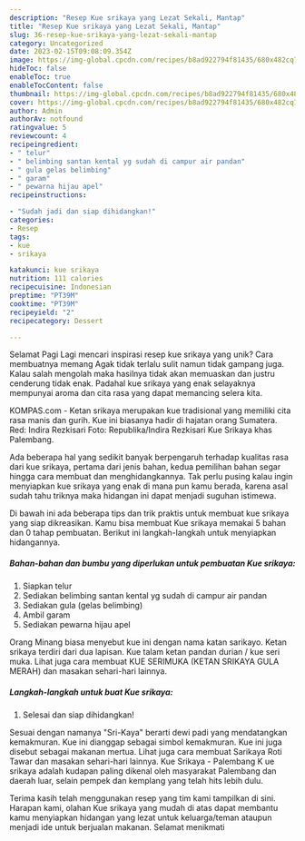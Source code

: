 ```yaml
---
description: "Resep Kue srikaya yang Lezat Sekali, Mantap"
title: "Resep Kue srikaya yang Lezat Sekali, Mantap"
slug: 36-resep-kue-srikaya-yang-lezat-sekali-mantap
category: Uncategorized
date: 2023-02-15T09:08:09.354Z
image: https://img-global.cpcdn.com/recipes/b8ad922794f81435/680x482cq70/kue-srikaya-foto-resep-utama.jpg
hideToc: false
enableToc: true
enableTocContent: false
thumbnail: https://img-global.cpcdn.com/recipes/b8ad922794f81435/680x482cq70/kue-srikaya-foto-resep-utama.jpg
cover: https://img-global.cpcdn.com/recipes/b8ad922794f81435/680x482cq70/kue-srikaya-foto-resep-utama.jpg
author: Admin
authorAv: notfound
ratingvalue: 5
reviewcount: 4
recipeingredient:
- " telur"
- " belimbing santan kental yg sudah di campur air pandan"
- " gula gelas belimbing"
- " garam"
- " pewarna hijau apel"
recipeinstructions:

- "Sudah jadi dan siap dihidangkan!"
categories:
- Resep
tags:
- kue
- srikaya

katakunci: kue srikaya 
nutrition: 111 calories
recipecuisine: Indonesian
preptime: "PT39M"
cooktime: "PT39M"
recipeyield: "2"
recipecategory: Dessert

---
```



Selamat Pagi Lagi mencari inspirasi resep kue srikaya yang unik? Cara membuatnya memang Agak tidak terlalu sulit namun tidak gampang juga. Kalau salah mengolah maka hasilnya tidak akan memuaskan dan justru cenderung tidak enak. Padahal kue srikaya yang enak selayaknya mempunyai aroma dan cita rasa yang dapat memancing selera kita.


KOMPAS.com - Ketan srikaya merupakan kue tradisional yang memiliki cita rasa manis dan gurih. Kue ini biasanya hadir di hajatan orang Sumatera. Red: Indira Rezkisari Foto: Republika/Indira Rezkisari Kue Srikaya khas Palembang.

Ada beberapa hal yang sedikit banyak berpengaruh terhadap kualitas rasa dari kue srikaya, pertama dari jenis bahan, kedua pemilihan bahan segar hingga cara membuat dan menghidangkannya. Tak perlu pusing kalau ingin menyiapkan kue srikaya yang enak di mana pun kamu berada, karena asal sudah tahu triknya maka hidangan ini dapat menjadi suguhan istimewa.


Di bawah ini ada beberapa tips dan trik praktis untuk membuat kue srikaya yang siap dikreasikan. Kamu bisa membuat Kue srikaya memakai 5 bahan dan 0 tahap pembuatan. Berikut ini langkah-langkah untuk menyiapkan hidangannya.

<!--inarticleads1-->

##### Bahan-bahan dan bumbu yang diperlukan untuk pembuatan Kue srikaya:

1. Siapkan  telur
1. Sediakan  belimbing santan kental yg sudah di campur air pandan
1. Sediakan  gula (gelas belimbing)
1. Ambil  garam
1. Sediakan  pewarna hijau apel


Orang Minang biasa menyebut kue ini dengan nama katan sarikayo. Ketan srikaya terdiri dari dua lapisan. Kue talam ketan pandan durian / kue seri muka. Lihat juga cara membuat KUE SERIMUKA (KETAN SRIKAYA GULA MERAH) dan masakan sehari-hari lainnya. 

<!--inarticleads2-->

##### Langkah-langkah untuk buat Kue srikaya:


1. Selesai dan siap dihidangkan!

Sesuai dengan namanya &#34;Sri-Kaya&#34; berarti dewi padi yang mendatangkan kemakmuran. Kue ini dianggap sebagai simbol kemakmuran. Kue ini juga disebut sebagai makanan mertua. Lihat juga cara membuat Sarikaya Roti Tawar dan masakan sehari-hari lainnya. Kue Srikaya - Palembang K ue srikaya adalah kudapan paling dikenal oleh masyarakat Palembang dan daerah luar, selain pempek dan kemplang yang telah hits lebih dulu. 

Terima kasih telah menggunakan resep yang tim kami tampilkan di sini. Harapan kami, olahan Kue srikaya yang mudah di atas dapat membantu kamu menyiapkan hidangan yang lezat untuk keluarga/teman ataupun menjadi ide untuk berjualan makanan. Selamat menikmati
